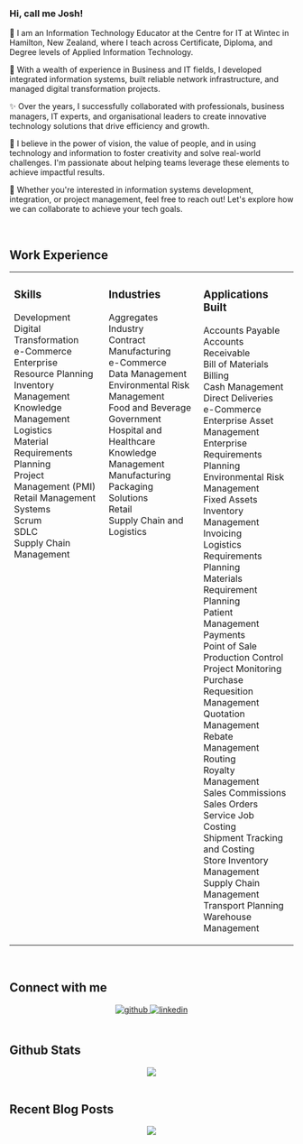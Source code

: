 ### Hi, call me Josh! 
 
👋 I am an Information Technology Educator at the Centre for IT at Wintec in Hamilton, New Zealand, where I teach across Certificate, Diploma, and Degree levels of Applied Information Technology.

🌱 With a wealth of experience in Business and  IT fields, I developed integrated information systems, built reliable network infrastructure, and managed digital transformation projects. 

✨ Over the years, I successfully collaborated with professionals, business managers, IT experts, and organisational leaders to create innovative technology solutions that drive efficiency and growth.

🌟 I believe in the power of vision, the value of people, and in using technology and information to foster creativity and solve real-world challenges. I'm passionate about helping teams leverage these elements to achieve impactful results.

🚀 Whether you're interested in information systems development, integration, or project management, feel free to reach out! Let's explore how we can collaborate to achieve your tech goals. 
 
 <br/>  


## Work Experience  
<table><tr><td valign="top" width="33%">



### Skills  
Development  
Digital Transformation  
e-Commerce  
Enterprise Resource Planning  
Inventory Management  
Knowledge Management  
Logistics  
Material Requirements Planning  
Project Management (PMI)  
Retail Management Systems  
Scrum  
SDLC  
Supply Chain Management

</td><td valign="top" width="33%">



### Industries  
Aggregates Industry  
Contract Manufacturing  
e-Commerce  
Data Management  
Environmental Risk Management  
Food and Beverage  
Government  
Hospital and Healthcare  
Knowledge Management  
Manufacturing  
Packaging Solutions  
Retail  
Supply Chain and Logistics

</td><td valign="top" width="33%">



### Applications Built  
Accounts Payable   
Accounts Receivable  
Bill of Materials  
Billing  
Cash Management  
Direct Deliveries  
e-Commerce  
Enterprise Asset Management  
Enterprise Requirements Planning  
Environmental Risk Management  
Fixed Assets  
Inventory Management  
Invoicing  
Logistics Requirements Planning  
Materials Requirement Planning  
Patient Management  
Payments  
Point of Sale  
Production Control  
Project Monitoring  
Purchase Requesition Management  
Quotation Management  
Rebate Management  
Routing  
Royalty Management  
Sales Commissions  
Sales Orders  
Service Job Costing  
Shipment Tracking and Costing  
Store Inventory Management  
Supply Chain Management  
Transport Planning  
Warehouse Management  

</td></tr></table>  

<br/>  


## Connect with me  
<div align="center">
<a href="https://github.com/https://github.com/findabee2/findabee2" target="_blank">
<img src=https://img.shields.io/badge/github-%2324292e.svg?&style=for-the-badge&logo=github&logoColor=white alt=github style="margin-bottom: 5px;" />
</a>
<a href="https://linkedin.com/in/https://www.linkedin.com/in/joshua-a-a85138336/" target="_blank">
<img src=https://img.shields.io/badge/linkedin-%231E77B5.svg?&style=for-the-badge&logo=linkedin&logoColor=white alt=linkedin style="margin-bottom: 5px;" />
</a>  
</div>  
  

<br/>  


## Github Stats  
<div align="center"><img src="https://github-readme-stats.vercel.app/api?username=findabee2&show_icons=true&count_private=true&hide_border=true" align="center" /></div>  

<br/>  


## Recent Blog Posts  
<!-- BLOG-POST-LIST:START -->  

<!-- BLOG-POST-LIST:END -->  

<div align="center">
<img src="https://komarev.com/ghpvc/?username=rishavanand&&style=flat-square" align="center" />
</div>  
  

<br/>  


<br />

